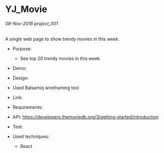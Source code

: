 # YJ_Movie

###### 08-Nov-2018 project_001
A single web page to show trendy movies in this week.

* Purpose:
  * See top 20 trendy movies in this week.
  
* Demo:
  
* Design:
 * Used Balsamiq wireframing tool
 * Link: 

* Requirements:
 * API: https://developers.themoviedb.org/3/getting-started/introduction
 
* Test:

* Used techniques: 
  * React